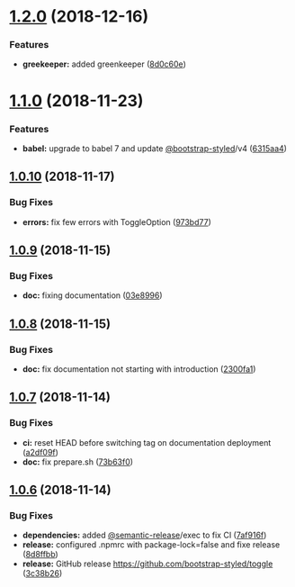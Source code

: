 # [1.2.0](https://github.com/bootstrap-styled/toggle/compare/v1.1.0...v1.2.0) (2018-12-16)


### Features

* **greekeeper:** added greenkeeper ([8d0c60e](https://github.com/bootstrap-styled/toggle/commit/8d0c60e))

# [1.1.0](https://github.com/bootstrap-styled/toggle/compare/v1.0.10...v1.1.0) (2018-11-23)


### Features

* **babel:** upgrade to babel 7 and update [@bootstrap-styled](https://github.com/bootstrap-styled)/v4 ([6315aa4](https://github.com/bootstrap-styled/toggle/commit/6315aa4))

## [1.0.10](https://github.com/bootstrap-styled/toggle/compare/v1.0.9...v1.0.10) (2018-11-17)


### Bug Fixes

* **errors:** fix few errors with ToggleOption ([973bd77](https://github.com/bootstrap-styled/toggle/commit/973bd77))

## [1.0.9](https://github.com/bootstrap-styled/toggle/compare/v1.0.8...v1.0.9) (2018-11-15)


### Bug Fixes

* **doc:** fixing documentation ([03e8996](https://github.com/bootstrap-styled/toggle/commit/03e8996))

## [1.0.8](https://github.com/bootstrap-styled/toggle/compare/v1.0.7...v1.0.8) (2018-11-15)


### Bug Fixes

* **doc:** fix documentation not starting with introduction ([2300fa1](https://github.com/bootstrap-styled/toggle/commit/2300fa1))

## [1.0.7](https://github.com/bootstrap-styled/toggle/compare/v1.0.6...v1.0.7) (2018-11-14)


### Bug Fixes

* **ci:** reset HEAD before switching tag on documentation deployment ([a2df09f](https://github.com/bootstrap-styled/toggle/commit/a2df09f))
* **doc:** fix prepare.sh ([73b63f0](https://github.com/bootstrap-styled/toggle/commit/73b63f0))

## [1.0.6](https://github.com/bootstrap-styled/toggle/compare/v1.0.5...v1.0.6) (2018-11-14)


### Bug Fixes

* **dependencies:** added [@semantic-release](https://github.com/semantic-release)/exec to fix CI ([7af916f](https://github.com/bootstrap-styled/toggle/commit/7af916f))
* **release:** configured .npmrc with package-lock=false and fixe release ([8d8ffbb](https://github.com/bootstrap-styled/toggle/commit/8d8ffbb))
* **release:** GitHub release https://github.com/bootstrap-styled/toggle ([3c38b26](https://github.com/bootstrap-styled/toggle/commit/3c38b26))
